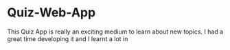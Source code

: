 # Quiz-Web-App
This Quiz App is really an exciting medium to learn about new topics. I had a great time developing it and I learnt a lot in 
